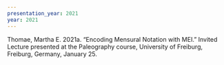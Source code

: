 ```yaml
---
presentation_year: 2021
year: 2021
---
```


Thomae, Martha E. 2021a. “Encoding Mensural Notation with MEI.” Invited Lecture presented at the Paleography course, University of Freiburg, Freiburg, Germany, January 25.